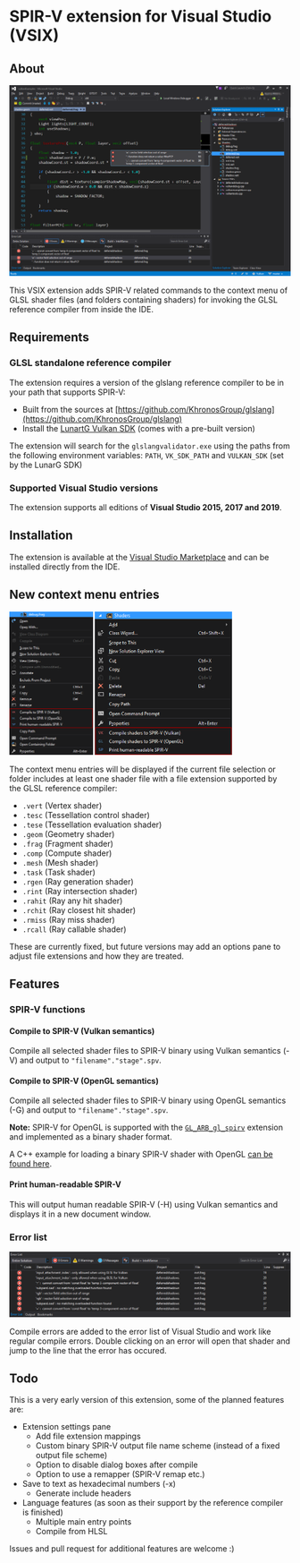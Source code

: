 # SPIR-V extension for Visual Studio (VSIX)

## About

<img src="./images/vs2015.png" width="512px">

This VSIX extension adds SPIR-V related commands to the context menu of GLSL shader files (and folders containing shaders) for invoking the GLSL reference compiler from inside the IDE.

## Requirements

### GLSL standalone reference compiler
The extension requires a version of the glslang reference compiler to be in your path that supports SPIR-V:

- Built from the sources at [https://github.com/KhronosGroup/glslang](https://github.com/KhronosGroup/glslang)
- Install the [LunartG Vulkan SDK](https://vulkan.lunarg.com/) (comes with a pre-built version)

The extension will search for the ```glslangvalidator.exe``` using the paths from the following environment variables: ```PATH```, ```VK_SDK_PATH``` and ```VULKAN_SDK``` (set by the LunarG SDK)

### Supported Visual Studio versions
The extension supports all editions of **Visual Studio 2015, 2017 and 2019**.

## Installation

The extension is available at the [Visual Studio Marketplace](https://marketplace.visualstudio.com/items?itemName=SaschaWillems.SPIRV-VSExtension) and can be installed directly from the IDE.

## New context menu entries
<img src="./images/contextmenu.png" height="256px">
<img src="./images/contextmenufolder.png" height="256px">

The context menu entries will be displayed if the current file selection or folder includes at least one shader file with a file extension supported by the GLSL reference compiler:
- ```.vert``` (Vertex shader)
- ```.tesc``` (Tessellation control shader)
- ```.tese``` (Tessellation evaluation shader)
- ```.geom``` (Geometry shader)
- ```.frag``` (Fragment shader)
- ```.comp``` (Compute shader)
- ```.mesh``` (Mesh shader)
- ```.task``` (Task shader)
- ```.rgen``` (Ray generation shader)
- ```.rint``` (Ray intersection shader)
- ```.rahit``` (Ray any hit shader)
- ```.rchit``` (Ray closest hit shader)
- ```.rmiss``` (Ray miss shader)
- ```.rcall``` (Ray callable shader)

These are currently fixed, but future versions may add an options pane to adjust file extensions and how they are treated.

## Features

### SPIR-V functions

#### Compile to SPIR-V (Vulkan semantics)
Compile all selected shader files to SPIR-V binary using Vulkan semantics (-V) and output to ```"filename"."stage".spv```.

#### Compile to SPIR-V (OpenGL semantics)
Compile all selected shader files to SPIR-V binary using OpenGL semantics (-G) and output to ```"filename"."stage".spv```. 

**Note:** SPIR-V for OpenGL is supported with the [```GL_ARB_gl_spirv```](https://www.opengl.org/registry/specs/ARB/gl_spirv.txt) extension and implemented as a binary shader format. 

A C++ example for loading a binary SPIR-V shader with OpenGL [can be found here](https://github.com/SaschaWillems/openglcpp/tree/master/SPIRVShader).

#### Print human-readable SPIR-V

This will output human readable SPIR-V (-H) using Vulkan semantics and displays it in a new document window.

### Error list

<img src="./images/errorlist.png" width="512px">

Compile errors are added to the error list of Visual Studio and work like regular compile errors. Double clicking on an error will open that shader and jump to the line that the error has occured.

## Todo
This is a very early version of this extension, some of the planned features are:
- Extension settings pane
  - Add file extension mappings
  - Custom binary SPIR-V output file name scheme (instead of a fixed output file scheme)
  - Option to disable dialog boxes after compile
  - Option to use a remapper (SPIR-V remap etc.)
- Save to text as hexadecimal numbers (-x)
  - Generate include headers
- Language features (as soon as their support by the reference compiler is finished)
  - Multiple main entry points
  - Compile from HLSL

Issues and pull request for additional features are welcome :)
